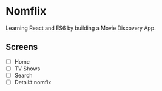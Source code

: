 # Nomflix

Learning React and ES6 by building a Movie Discovery App.

## Screens

- [ ] Home
- [ ] TV Shows
- [ ] Search
- [ ] Detail# nomflx
